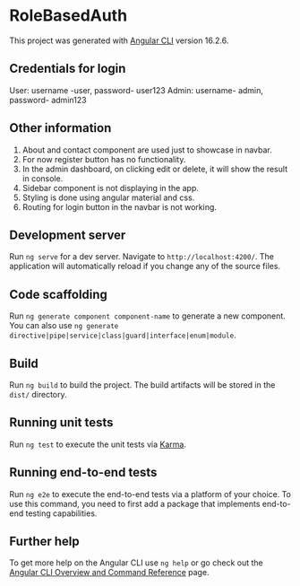# RoleBasedAuth

This project was generated with [Angular CLI](https://github.com/angular/angular-cli) version 16.2.6.

## Credentials for login

User: username -user, password- user123
Admin: username- admin, password- admin123

## Other information
1. About and contact component are used just to showcase in navbar.
2. For now register button has no functionality.
3. In the admin dashboard, on clicking edit or delete, it will show the result in console.
4. Sidebar component is not displaying in the app.
5. Styling is done using angular material and css.
6. Routing for login button in the navbar is not working.

## Development server

Run `ng serve` for a dev server. Navigate to `http://localhost:4200/`. The application will automatically reload if you change any of the source files.

## Code scaffolding

Run `ng generate component component-name` to generate a new component. You can also use `ng generate directive|pipe|service|class|guard|interface|enum|module`.

## Build

Run `ng build` to build the project. The build artifacts will be stored in the `dist/` directory.

## Running unit tests

Run `ng test` to execute the unit tests via [Karma](https://karma-runner.github.io).

## Running end-to-end tests

Run `ng e2e` to execute the end-to-end tests via a platform of your choice. To use this command, you need to first add a package that implements end-to-end testing capabilities.

## Further help

To get more help on the Angular CLI use `ng help` or go check out the [Angular CLI Overview and Command Reference](https://angular.io/cli) page.
